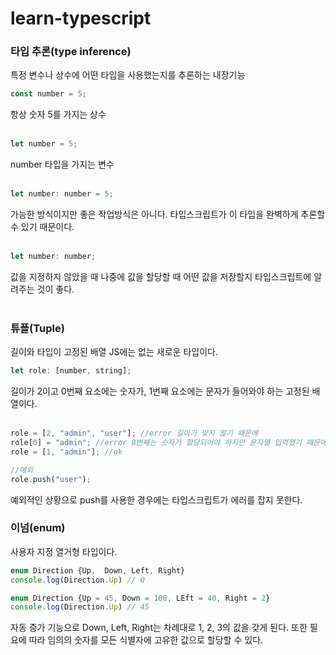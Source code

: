 # learn-typescript

### 타입 추론(type inference)

특정 변수나 상수에 어떤 타입을 사용했는지를 추론하는 내장기능

```js
const number = 5;
```

항상 숫자 5를 가지는 상수  
<br/>

```js
let number = 5;
```

number 타입을 가지는 변수  
<br />

```js
let number: number = 5;
```

가능한 방식이지만 좋은 작업방식은 아니다. 타입스크립트가 이 타입을 완벽하게 추론할 수 있기 때문이다.  
<br />

```js
let number: number;
```

값을 지정하지 않았을 때 나중에 값을 할당할 때 어떤 값을 저장할지 타입스크립트에 알려주는 것이 좋다.  
<br />

### 튜플(Tuple)

길이와 타입이 고정된 배열 JS에는 없는 새로운 타입이다.

```js
let role: [number, string];
```

길이가 2이고 0번째 요소에는 숫자가, 1번째 요소에는 문자가 들어와야 하는 고정된 배열이다.  
<br>

```js
role = [2, "admin", "user"]; //error 길이가 맞지 않기 때문에
role[0] = "admin"; //error 0번째는 숫자가 할당되어야 하지만 문자열 입력했기 때문에
role = [1, "admin"]; //ok

//예외
role.push("user");
```

예외적인 상황으로 push를 사용한 경우에는 타입스크립트가 에러를 잡지 못한다.

### 이넘(enum)

사용자 지정 열거형 타입이다.

```js
enum Direction {Up,  Down, Left, Right}
console.log(Direction.Up) // 0

enum Direction {Up = 45, Down = 100, LEft = 40, Right = 2}
console.log(Direction.Up) // 45
```

자동 증가 기능으로 Down, Left, Right는 차례대로 1, 2, 3의 값을 갖게 된다.
또한 필요에 따라 임의의 숫자를 모든 식별자에 고유한 값으로 할당할 수 있다.

